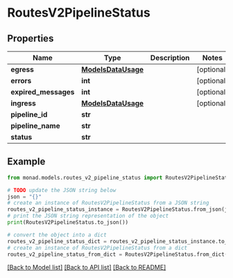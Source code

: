 # RoutesV2PipelineStatus


## Properties

Name | Type | Description | Notes
------------ | ------------- | ------------- | -------------
**egress** | [**ModelsDataUsage**](ModelsDataUsage.md) |  | [optional] 
**errors** | **int** |  | [optional] 
**expired_messages** | **int** |  | [optional] 
**ingress** | [**ModelsDataUsage**](ModelsDataUsage.md) |  | [optional] 
**pipeline_id** | **str** |  | 
**pipeline_name** | **str** |  | 
**status** | **str** |  | 

## Example

```python
from monad.models.routes_v2_pipeline_status import RoutesV2PipelineStatus

# TODO update the JSON string below
json = "{}"
# create an instance of RoutesV2PipelineStatus from a JSON string
routes_v2_pipeline_status_instance = RoutesV2PipelineStatus.from_json(json)
# print the JSON string representation of the object
print(RoutesV2PipelineStatus.to_json())

# convert the object into a dict
routes_v2_pipeline_status_dict = routes_v2_pipeline_status_instance.to_dict()
# create an instance of RoutesV2PipelineStatus from a dict
routes_v2_pipeline_status_from_dict = RoutesV2PipelineStatus.from_dict(routes_v2_pipeline_status_dict)
```
[[Back to Model list]](../README.md#documentation-for-models) [[Back to API list]](../README.md#documentation-for-api-endpoints) [[Back to README]](../README.md)


